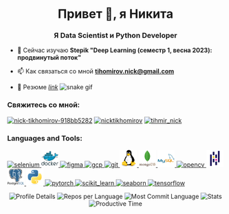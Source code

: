 <h1 align="center">Привет 👋, я Никита</h1>
<h3 align="center">Я Data Scientist и Python Developer</h3>

- 🌱 Сейчас изучаю **Stepik "Deep Learning (семестр 1, весна 2023): продвинутый поток"**

- 📫 Как связаться со мной **tihomirov.nick@gmail.com**

- 📄 Резюме [*link*](https://www.notion.so/fecfc06e398f4d21968460ee2084488a?pvs=4)
![snake gif](https://github.com/tihomirov-nick/tihomirov-nick/blob/output/github-contribution-grid-snake.gif)

<h3 align="left">Свяжитесь со мной:</h3>
<p align="left">
<a href="https://linkedin.com/in/nick-tikhomirov-918bb5282" target="blank"><img align="center" src="https://raw.githubusercontent.com/rahuldkjain/github-profile-readme-generator/master/src/images/icons/Social/linked-in-alt.svg" alt="nick-tikhomirov-918bb5282" height="30" width="40" /></a>
<a href="https://kaggle.com/nicktikhomirov" target="blank"><img align="center" src="https://raw.githubusercontent.com/rahuldkjain/github-profile-readme-generator/master/src/images/icons/Social/kaggle.svg" alt="nicktikhomirov" height="30" width="40" /></a>
<a href="https://instagram.com/tihmir_nick" target="blank"><img align="center" src="https://raw.githubusercontent.com/rahuldkjain/github-profile-readme-generator/master/src/images/icons/Social/instagram.svg" alt="tihmir_nick" height="30" width="40" /></a>
</p>

<h3 align="left">Languages and Tools:</h3>
<p align="left"> <a href="https://www.selenium.dev" target="_blank" rel="noreferrer"> <img src="https://raw.githubusercontent.com/detain/svg-logos/780f25886640cef088af994181646db2f6b1a3f8/svg/selenium-logo.svg" alt="selenium" width="40" height="40"/> </a> <a href="https://www.docker.com/" target="_blank" rel="noreferrer"> <img src="https://raw.githubusercontent.com/devicons/devicon/master/icons/docker/docker-original-wordmark.svg" alt="docker" width="40" height="40"/> </a> <a href="https://www.figma.com/" target="_blank" rel="noreferrer"> <img src="https://www.vectorlogo.zone/logos/figma/figma-icon.svg" alt="figma" width="40" height="40"/> </a> <a href="https://cloud.google.com" target="_blank" rel="noreferrer"> <img src="https://www.vectorlogo.zone/logos/google_cloud/google_cloud-icon.svg" alt="gcp" width="40" height="40"/> </a> <a href="https://git-scm.com/" target="_blank" rel="noreferrer"> <img src="https://www.vectorlogo.zone/logos/git-scm/git-scm-icon.svg" alt="git" width="40" height="40"/> </a> <a href="https://www.linux.org/" target="_blank" rel="noreferrer"> <img src="https://raw.githubusercontent.com/devicons/devicon/master/icons/linux/linux-original.svg" alt="linux" width="40" height="40"/> </a> <a href="https://www.mongodb.com/" target="_blank" rel="noreferrer"> <img src="https://raw.githubusercontent.com/devicons/devicon/master/icons/mongodb/mongodb-original-wordmark.svg" alt="mongodb" width="40" height="40"/> </a> <a href="https://www.mysql.com/" target="_blank" rel="noreferrer"> <img src="https://raw.githubusercontent.com/devicons/devicon/master/icons/mysql/mysql-original-wordmark.svg" alt="mysql" width="40" height="40"/> </a> <a href="https://opencv.org/" target="_blank" rel="noreferrer"> <img src="https://www.vectorlogo.zone/logos/opencv/opencv-icon.svg" alt="opencv" width="40" height="40"/> </a> <a href="https://pandas.pydata.org/" target="_blank" rel="noreferrer"> <img src="https://raw.githubusercontent.com/devicons/devicon/2ae2a900d2f041da66e950e4d48052658d850630/icons/pandas/pandas-original.svg" alt="pandas" width="40" height="40"/> </a> <a href="https://www.postgresql.org" target="_blank" rel="noreferrer"> <img src="https://raw.githubusercontent.com/devicons/devicon/master/icons/postgresql/postgresql-original-wordmark.svg" alt="postgresql" width="40" height="40"/> </a> <a href="https://www.python.org" target="_blank" rel="noreferrer"> <img src="https://raw.githubusercontent.com/devicons/devicon/master/icons/python/python-original.svg" alt="python" width="40" height="40"/> </a> <a href="https://pytorch.org/" target="_blank" rel="noreferrer"> <img src="https://www.vectorlogo.zone/logos/pytorch/pytorch-icon.svg" alt="pytorch" width="40" height="40"/> </a> <a href="https://scikit-learn.org/" target="_blank" rel="noreferrer"> <img src="https://upload.wikimedia.org/wikipedia/commons/0/05/Scikit_learn_logo_small.svg" alt="scikit_learn" width="40" height="40"/> </a> <a href="https://seaborn.pydata.org/" target="_blank" rel="noreferrer"> <img src="https://seaborn.pydata.org/_images/logo-mark-lightbg.svg" alt="seaborn" width="40" height="40"/> </a> <a href="https://www.tensorflow.org" target="_blank" rel="noreferrer"> <img src="https://www.vectorlogo.zone/logos/tensorflow/tensorflow-icon.svg" alt="tensorflow" width="40" height="40"/> </a> </p>


<p align="center">
  <img src="http://github-profile-summary-cards.vercel.app/api/cards/profile-details?username=tihomirov-nick&theme=tokyonight" alt="Profile Details">
  <img src="http://github-profile-summary-cards.vercel.app/api/cards/repos-per-language?username=tihomirov-nick&theme=tokyonight" alt="Repos per Language">
  <img src="http://github-profile-summary-cards.vercel.app/api/cards/most-commit-language?username=tihomirov-nick&theme=tokyonight" alt="Most Commit Language">
  <img src="http://github-profile-summary-cards.vercel.app/api/cards/stats?username=tihomirov-nick&theme=tokyonight" alt="Stats">
  <img src="http://github-profile-summary-cards.vercel.app/api/cards/productive-time?username=tihomirov-nick&theme=tokyonight&utcOffset=3" alt="Productive Time">
</p>
